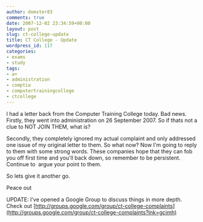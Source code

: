 ```yaml
---
author: domster83
comments: true
date: 2007-12-02 23:34:59+00:00
layout: post
slug: ct-college-update
title: CT College - Update
wordpress_id: 117
categories:
- exams
- study
tags:
- a+
- administration
- comptia
- computertrainingcollege
- ctcollege
---
```


I had a letter back from the Computer Training College today.
Bad news.
Firstly, they went into administration on 26 September 2007. So if thats not a clue to NOT JOIN THEM, what is?




Secondly, they completely ignored my actual complaint and only addressed one issue of my original letter to them.
So what now? Now I'm going to reply to them with some strong words. These companies hope that they can fob you off first time and you'll back down, so remember to be persistent. Continue to  argue your point to them.




So lets give it another go.




Peace out




UPDATE: I've opened a Google Group to discuss things in more depth. Check out [http://groups.google.com/group/ct-college-complaints](http://groups.google.com/group/ct-college-complaints?lnk=gcimh)
